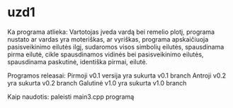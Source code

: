 # uzd1
Ka programa atlieka:
Vartotojas įveda vardą bei remelio plotį, programa nustato ar vardas yra moteriškas, ar vyriškas, programa apskaičiuoja pasisveikinimo eilutės ilgį, sudaromos visos simbolių eilutės, spausdinama pirma eilutė, cikle spausdinamos vidinės bei pasisveikinimo eilutės, spausdinama paskutinė, identiška pirmai, eilutė.

Programos releasai:
Pirmoji v0.1 versija yra sukurta v0.1 branch
Antroji v0.2 yra sukurta v0.2 branch
Galutinė v1.0 yra sukurta v1.0 branch

Kaip naudotis:
paleisti main3.cpp programą
